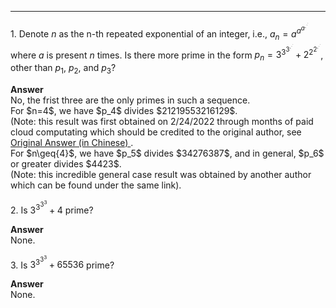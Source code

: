 ***
$1.$ Denote $n$ as the n-th repeated exponential of an integer, i.e., $a_n=a^{a^{a^{.^{.^{.}}}}}$ where $a$ is present $n$ times. Is there more prime in the form $p_n=3^{3^{3^{.^{.^{.}}}}}+2^{2^{2^{.^{.^{.}}}}}$, other than $p_1$, $p_2$, and $p_3$?
<p/>
<strong> Answer </strong>
<br/>
No, the frist three are the only primes in such a sequence.
<br/>
For $n=4$, we have $p_4$ divides $21219553216129$. 
<br/>
(Note: this result was first obtained on 2/24/2022 through months of paid cloud computating which should be credited to the original author, see 
<a href="https://www.zhihu.com/question/512482114/answer/2319816820?utm_id=0"> Original Answer (in Chinese) </a>.
<br/>
For $n\geq{4}$, we have $p_5$ divides $34276387$, and in general, $p_6$ or greater divides $4423$.
<br/>
(Note: this incredible general case result was obtained by another author which can be found under the same link).

$2.$ Is $3^{3^{3^{3}}}+4$ prime?
<p/>
<strong> Answer </strong>
<br/>
None.

$3.$ Is $3^{3^{3^{3}}}+65536$ prime?
<p/>
<strong> Answer </strong>
<br/>
None.



<p/>
<html lang="en">
<head>
<meta http-equiv="content-type" content="text/html; charset=utf-8">
<script type="text/javascript" charset="utf-8" src="
https://cdn.mathjax.org/mathjax/latest/MathJax.js?config=TeX-AMS-MML_HTMLorMML,
https://vincenttam.github.io/javascripts/MathJaxLocal.js"></script>
</head>
